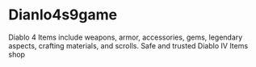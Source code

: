 # Dianlo4s9game
Diablo 4 Items include weapons, armor, accessories, gems, legendary aspects, crafting materials, and scrolls. Safe and trusted Diablo IV Items shop
